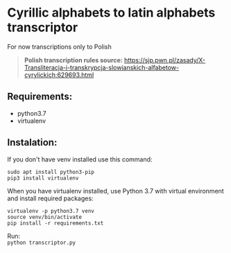 # Cyrillic alphabets to latin alphabets transcriptor

For now transcriptions only to Polish

>__Polish transcription rules source:__
https://sjp.pwn.pl/zasady/X-Transliteracja-i-transkrypcja-slowianskich-alfabetow-cyrylickich;629693.html

## Requirements:

* python3.7
* virtualenv

## Instalation:

If you don't have venv installed use this command:
```
sudo apt install python3-pip
pip3 install virtualenv
```

When you have virtualenv installed, use Python 3.7 with virtual environment and install required packages:

```
virtualenv -p python3.7 venv
source venv/bin/activate
pip install -r requirements.txt
```

Run:  
`python transcriptor.py`
